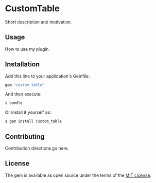 # CustomTable
Short description and motivation.

## Usage
How to use my plugin.

## Installation
Add this line to your application's Gemfile:

```ruby
gem "custom_table"
```

And then execute:
```bash
$ bundle
```

Or install it yourself as:
```bash
$ gem install custom_table
```

## Contributing
Contribution directions go here.

## License
The gem is available as open source under the terms of the [MIT License](https://opensource.org/licenses/MIT).
